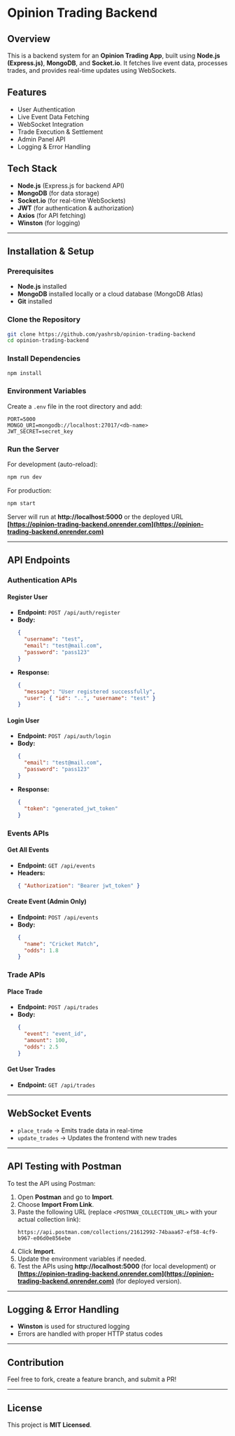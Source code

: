# Opinion Trading Backend

## Overview
This is a backend system for an **Opinion Trading App**, built using **Node.js (Express.js)**, **MongoDB**, and **Socket.io**. It fetches live event data, processes trades, and provides real-time updates using WebSockets.

## Features
- User Authentication
- Live Event Data Fetching
- WebSocket Integration
- Trade Execution & Settlement
- Admin Panel API
- Logging & Error Handling

## Tech Stack
- **Node.js** (Express.js for backend API)
- **MongoDB** (for data storage)
- **Socket.io** (for real-time WebSockets)
- **JWT** (for authentication & authorization)
- **Axios** (for API fetching)
- **Winston** (for logging)

---

## Installation & Setup

### Prerequisites
- **Node.js** installed
- **MongoDB** installed locally or a cloud database (MongoDB Atlas)
- **Git** installed

### Clone the Repository
```sh
git clone https://github.com/yashrsb/opinion-trading-backend
cd opinion-trading-backend
```

### Install Dependencies
```sh
npm install
```

### Environment Variables
Create a `.env` file in the root directory and add:
```env
PORT=5000
MONGO_URI=mongodb://localhost:27017/<db-name>
JWT_SECRET=secret_key
```

### Run the Server
For development (auto-reload):
```sh
npm run dev
```
For production:
```sh
npm start
```

Server will run at **http://localhost:5000** or the deployed URL **[https://opinion-trading-backend.onrender.com](https://opinion-trading-backend.onrender.com)**

---

## API Endpoints

### **Authentication APIs**

#### **Register User**
- **Endpoint:** `POST /api/auth/register`
- **Body:**
  ```json
  {
    "username": "test",
    "email": "test@mail.com",
    "password": "pass123"
  }
  ```
- **Response:**
  ```json
  {
    "message": "User registered successfully",
    "user": { "id": "..", "username": "test" }
  }
  ```

#### **Login User**
- **Endpoint:** `POST /api/auth/login`
- **Body:**
  ```json
  {
    "email": "test@mail.com",
    "password": "pass123"
  }
  ```
- **Response:**
  ```json
  {
    "token": "generated_jwt_token"
  }
  ```

### **Events APIs**

#### **Get All Events**
- **Endpoint:** `GET /api/events`
- **Headers:**
  ```json
  { "Authorization": "Bearer jwt_token" }
  ```

#### **Create Event (Admin Only)**
- **Endpoint:** `POST /api/events`
- **Body:**
  ```json
  {
    "name": "Cricket Match",
    "odds": 1.8
  }
  ```

### **Trade APIs**

#### **Place Trade**
- **Endpoint:** `POST /api/trades`
- **Body:**
  ```json
  {
    "event": "event_id",
    "amount": 100,
    "odds": 2.5
  }
  ```

#### **Get User Trades**
- **Endpoint:** `GET /api/trades`

---

## WebSocket Events
- `place_trade` → Emits trade data in real-time
- `update_trades` → Updates the frontend with new trades

---

## API Testing with Postman
To test the API using Postman:

1. Open **Postman** and go to **Import**.
2. Choose **Import From Link**.
3. Paste the following URL (replace `<POSTMAN_COLLECTION_URL>` with your actual collection link):
   ```
   https://api.postman.com/collections/21612992-74baaa67-ef58-4cf9-b967-e06d0e856ebe
   ```
4. Click **Import**.
5. Update the environment variables if needed.
6. Test the APIs using **http://localhost:5000** (for local development) or **[https://opinion-trading-backend.onrender.com](https://opinion-trading-backend.onrender.com)** (for deployed version).

---

## Logging & Error Handling
- **Winston** is used for structured logging
- Errors are handled with proper HTTP status codes

---

## Contribution
Feel free to fork, create a feature branch, and submit a PR!

---

## License
This project is **MIT Licensed**.